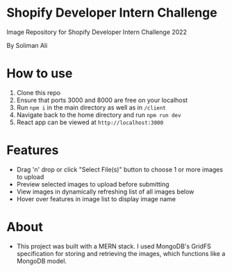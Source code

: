# Shopify Developer Intern Challenge

Image Repository for Shopify Developer Intern Challenge 2022

By Soliman Ali

# How to use

1. Clone this repo
2. Ensure that ports 3000 and 8000 are free on your localhost
3. Run `npm i` in the main directory as well as in `/client`
4. Navigate back to the home directory and run `npm run dev`
5. React app can be viewed at `http://localhost:3000`

# Features

- Drag 'n' drop or click "Select File(s)" button to choose 1 or more images to upload
- Preview selected images to upload before submitting
- View images in dynamically refreshing list of all images below
- Hover over features in image list to display image name

# About

- This project was built with a MERN stack. I used MongoDB's GridFS specification for storing and retrieving the images, which functions like a MongoDB model.
